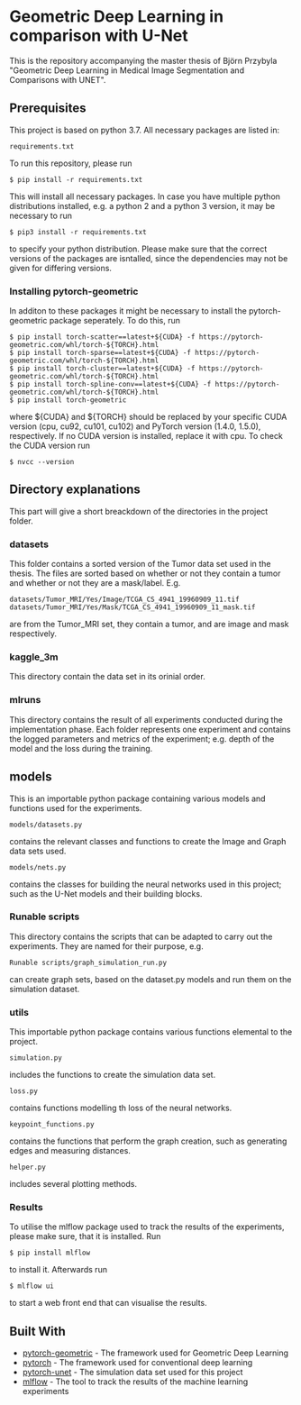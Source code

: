 # Geometric Deep Learning in comparison with U-Net

This is the repository accompanying the master thesis of Björn Przybyla 
"Geometric Deep Learning in Medical Image Segmentation and Comparisons with UNET".

## Prerequisites

This project is based on python 3.7. All necessary packages are listed in: 
```
requirements.txt
```
To run this repository, please run 
```
$ pip install -r requirements.txt
```
This will install all necessary packages. In case you have multiple python distributions installed,
e.g. a python 2 and a python 3 version, it may be necessary to run 
```
$ pip3 install -r requirements.txt
```
to specify your python distribution. Please make sure that the correct versions of the packages are isntalled,
since the dependencies may not be given for differing versions.

### Installing pytorch-geometric

In additon to these packages it might be necessary to install the pytorch-geometric package seperately.
To do this, run

```
$ pip install torch-scatter==latest+${CUDA} -f https://pytorch-geometric.com/whl/torch-${TORCH}.html
$ pip install torch-sparse==latest+${CUDA} -f https://pytorch-geometric.com/whl/torch-${TORCH}.html
$ pip install torch-cluster==latest+${CUDA} -f https://pytorch-geometric.com/whl/torch-${TORCH}.html
$ pip install torch-spline-conv==latest+${CUDA} -f https://pytorch-geometric.com/whl/torch-${TORCH}.html
$ pip install torch-geometric
```

where ${CUDA} and ${TORCH} should be replaced by your specific CUDA version (cpu, cu92, cu101, cu102) and PyTorch version (1.4.0, 1.5.0), respectively.
If no CUDA version is installed, replace it with cpu. To check the CUDA version run
```
$ nvcc --version
```

## Directory explanations

This part will give a short breackdown of the directories in the project folder.

### datasets

This folder contains a sorted version of the Tumor data set used in the thesis. The files are sorted
based on whether or not they contain a tumor and whether or not they are a mask/label. E.g.

```
datasets/Tumor_MRI/Yes/Image/TCGA_CS_4941_19960909_11.tif
datasets/Tumor_MRI/Yes/Mask/TCGA_CS_4941_19960909_11_mask.tif
```
are from the Tumor_MRI set, they contain a tumor, and are image and mask respectively.
### kaggle_3m

This directory contain the data set in its orinial order.

### mlruns
This directory contains the result of all experiments conducted during the implementation phase.
Each folder represents one experiment and contains the logged parameters and metrics of the experiment; e.g.
depth of the model and the loss during the training.

## models
This is an importable python package containing various models and functions used for the experiments.
```
models/datasets.py
```
contains the relevant classes and functions to create the Image and Graph data sets used. 
```
models/nets.py
```
contains the classes for building the neural networks used in this project; such as the U-Net models and their building blocks.

### Runable scripts
This directory contains the scripts that can be adapted to carry out the experiments. They are named
for their purpose, e.g.
```
Runable scripts/graph_simulation_run.py
```
can create graph sets, based on the dataset.py models and run them on the simulation dataset.
### utils
This importable python package contains various functions elemental to the project.
```
simulation.py
```
includes the functions to create the simulation data set.
```
loss.py
```
contains functions modelling th loss of the neural networks.
```
keypoint_functions.py
```
contains the functions that perform the graph creation, such as generating edges and measuring distances.
```
helper.py
```
includes several plotting methods.

### Results
To utilise the mlflow package used to track the results of the experiments, please make sure, that it is installed.
Run
```
$ pip install mlflow 
```
to install it. Afterwards run
```
$ mlflow ui
```
to start a web front end that can visualise the results.
## Built With

* [pytorch-geometric](https://github.com/rusty1s/pytorch_geometric) - The framework used for Geometric Deep Learning
* [pytorch](https://pytorch.org/) - The framework used for conventional deep learning
* [pytorch-unet](https://github.com/usuyama/pytorch-unet) - The simulation data set used for this project
* [mlflow](https://https://mlflow.org/) - The tool to track the results of the machine learning experiments
